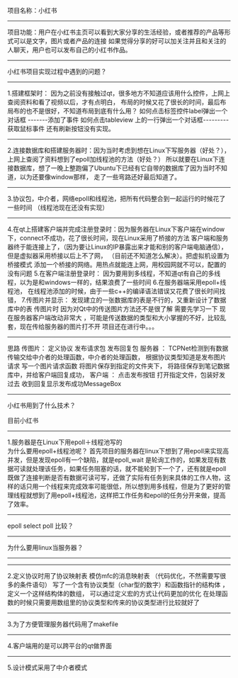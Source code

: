 项目名称：小红书
***
项目功能：用户在小红书主页可以看到大家分享的生活经验，或者推荐的产品等形式可以是文字，图片或者产品的连接
                如果觉得分享的好可以加关注并且和关注的人聊天，用户也可以发布自己的小红书作品。  
***
小红书项目实现过程中遇到的问题？
***
1.搭建框架时： 因为之前没有接触过qt，很多地方不知道应该用什么控件，上网上查阅资料和看了视频以后，才有点明白，
                      布局的时候又花了很长的时间，最后布局布的也不是很好，不知道布局到底有什么用？
                      如何点击标签控件label弹出一个对话框 -------添加了事件
                       如何点击tableview 上的一行弹出一个对话框---------获取鼠标事件
                       还有刷新按钮没有实现。
 ***
2.连接数据库和搭建服务器时：因为当时考虑到想在Linux下写服务器（好处？），上网上查阅了资料想到了epoll加线程池的方法（好处？）
                      所以就要在Linux下连接数据库，想了一晚上整跑偏了Ubuntu下已经有它自带的数据库了因为当时不知道，以为还要像window那样，
                      走了一些弯路还好最后知道了。
 ***
3.协议包，中介者，网络epoll和线程池，把所有代码整合到一起运行的时候花了一些时间 （线程池现在还没有实现）
***
4.在qt上搭建客户端并完成注册登录时：因为服务器在Linux下客户端在window下，connect不成功，花了很长时间，现在Linux采用了桥接的方法
                                 客户端和服务器终于能连接上了，（因为要让Linux的IP暴露出来才能和别的客户端电脑通信），但是虚拟器采用桥接以后上不了网，
                               （目前还不知道怎么解决）。把虚拟机设置为桥接模式
                                 添加一个桥接的网络。用热点就能连上网，用校园网就不可以，配置的没有问题
5.在客户端注册登录时：             因为要用到多线程，不知道qt有自己的多线程，以为是和windows一样的，结果浪费了一些时间
6.在服务器端采用epoll+线程池， 在线程池添加的时候，由于一些c++的编译语法错误又花费了很长时间找错，
7.传图片并显示： 发现建立的一张数据库的表是不行的，又重新设计了数据库中的表   传图片时 因为对Qt中的传送图片方法还不是很了解 需要先学习一下
现在服务器客户端改动非常大 ，可能是传送数据的类型和大小掌握的不好，比较乱套，现在传给服务器的图片打不开  项目还在进行中。。。
***
思路
传图片：
定义协议
发布请求包  发布回复包
服务器  ： TCPNet检测到有数据传输交给中介者的处理函数，中介者的处理函数，
根据协议类型知道是发布图片请求 写一个图片请求函数 将图片保存到指定的文件夹下，
将路径保存到笔记数据库中，并给客户端回复成功，
客户端 ： 点击发布按钮 打开指定文件，包装好发过去 收到回复显示发布成功MessageBox
                                 
 **************************************************************************************************************************************************************
小红书用到了什么技术？


目前小红书
*******************************************
1.服务器是在Linux下用epoll＋线程池写的  
为什么要用epoll+线程池呢？ 首先项目的服务器在linux下想到了用epoll来实现高并发，但是发现epoll有一个缺陷，就是epoll_wait 是轮询工作的，如果发现有数据可读就处理该任务，如果任务阻塞的话，就不能轮到下一个了，还有就是epoll既做了连接判断是否有数据可读可写，还做了实际有任务到来具体的工作人物，这样的话只用一个线程来完成效率可能很低，所以想到用多线程，但是为了更好的管理线程就想到了用epoll+线程池，这样把工作任务和epoll的任务分开来做，提高了效率。
***********
epoll select poll 比较？
*******
为什么要用linux当服务器？
***********


********************************
2.定义协议时用了协议映射表 模仿mfc的消息映射表 （代码优化，不然需要写很多的条件语句）
写了一个含有协议类型（char型的数字）和函数指针的结构体 ，定义一个这样结构体的数组，
可以通过定义宏的方式让代码更加的优化 
在处理函数的时候只需要用数组里的协议类型和传来的协议类型进行比较就好了
**********************************************
3.为了方便管理服务器代码用了makefile
***********************************************
4.客户端用的是可以跨平台的qt做界面
***************************************
5.设计模式采用了中介者模式
